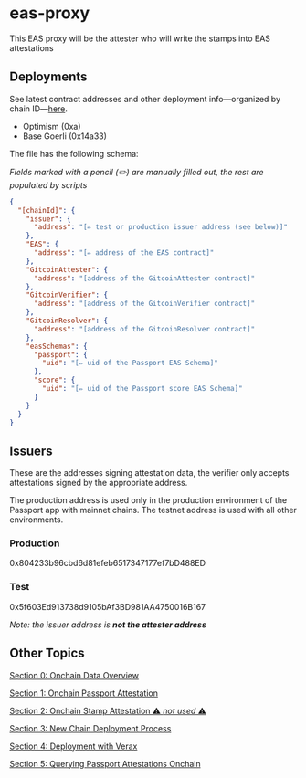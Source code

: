 # eas-proxy

This EAS proxy will be the attester who will write the stamps into EAS attestations

## Deployments

See latest contract addresses and other deployment
info&mdash;organized by chain ID&mdash;[here](deployments/onchainInfo.json).

- Optimism (0xa)
- Base Goerli (0x14a33)

The file has the following schema:

_Fields marked with a pencil (✏️) are manually filled out, the rest are
populated by scripts_

```json
{
  "[chainId]": {
    "issuer": {
      "address": "[✏️ test or production issuer address (see below)]"
    },
    "EAS": {
      "address": "[✏️ address of the EAS contract]"
    },
    "GitcoinAttester": {
      "address": "[address of the GitcoinAttester contract]"
    },
    "GitcoinVerifier": {
      "address": "[address of the GitcoinVerifier contract]"
    },
    "GitcoinResolver": {
      "address": "[address of the GitcoinResolver contract]"
    },
    "easSchemas": {
      "passport": {
        "uid": "[✏️ uid of the Passport EAS Schema]"
      },
      "score": {
        "uid": "[✏️ uid of the Passport score EAS Schema]"
      }
    }
  }
}
```

## Issuers

These are the addresses signing attestation data, the verifier only accepts attestations
signed by the appropriate address.

The production address is used only in the production environment of the
Passport app with mainnet chains.
The testnet address is used with all other environments.

### Production

0x804233b96cbd6d81efeb6517347177ef7bD488ED

### Test

0x5f603Ed913738d9105bAf3BD981AA4750016B167

_Note: the issuer address is **not the attester address**_

## Other Topics

[Section 0: Onchain Data Overview](docs/00-onchain-data.md)

[Section 1: Onchain Passport Attestation](docs/01-onchain-passport-attestation.md)

[Section 2: Onchain Stamp Attestation ⚠️ _not used_ ⚠️](docs/02-onchain-stamp-attestation.md)

[Section 3: New Chain Deployment Process](docs/03-new-deployment.md)

[Section 4: Deployment with Verax](docs/04-verax.md)

[Section 5: Querying Passport Attestations Onchain](docs/05-querying-passport-attestations-onchain.md)